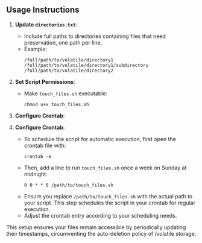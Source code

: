 ## Usage Instructions

1. **Update `directories.txt`**:
   - Include full paths to directories containing files that need preservation, one path per line.
   - Example:
     ```
     /full/path/to/volatile/directory1
     /full/path/to/volatile/directory1/subdirectory
     /full/path/to/volatile/directory2
     ```

2. **Set Script Permissions**:
   - Make `touch_files.sh` executable:
     ```
     chmod u+x touch_files.sh
     ```

3. **Configure Crontab**:
3. **Configure Crontab**:
   - To schedule the script for automatic execution, first open the crontab file with:
     ```
     crontab -e
     ```
   - Then, add a line to run `touch_files.sh` once a week on Sunday at midnight:
     ```
     0 0 * * 0 /path/to/touch_files.sh
     ```
   - Ensure you replace `/path/to/touch_files.sh` with the actual path to your script. This step schedules the script in your crontab for regular execution.
   - Adjust the crontab entry according to your scheduling needs.

This setup ensures your files remain accessible by periodically updating their timestamps, circumventing the auto-deletion policy of /volatile storage.